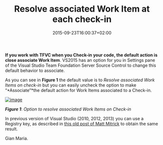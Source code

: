 ﻿---
title: "Resolve associated Work Item at each check-in"
description: ""
date: 2015-09-23T16:00:37+02:00
draft: false
tags: [TFVC]
categories: [Team Foundation Server]
---
 **If you work with TFVC when you Check-in your code, the default action is close associate Work Item**. VS2015 has an option for you in Settings pane of the Visual Studio Team Foundation Server Source Control to change this default behavior to associate.

As you can see in  **Figure 1** the default value is to *Resolve associated Work Items on check-in* but you can easily uncheck the option to make “*Associate”*the default action for Work Items associated to a Check-in.

[![image](https://www.codewrecks.com/blog/wp-content/uploads/2015/09/image_thumb5.png "image")](https://www.codewrecks.com/blog/wp-content/uploads/2015/09/image5.png)

 ***Figure 1***: *Option to resolve associated Work Items on Check-in*

In previous version of Visual Studio (2010, 2012, 2013) you can use a Registry key, as described in [this old post of Matt Mitrick](http://blogs.msdn.com/b/mitrik/archive/2010/12/03/how-to-make-associate-the-default-action-for-work-items.aspx) to obtain the same result.

Gian Maria.

